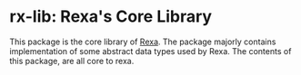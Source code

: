 # rx-lib: Rexa's Core Library

This package is the core library of [Rexa](http://github.com/qamarian-mop/rexa). The package majorly
contains implementation of some abstract data types used by Rexa. The contents of this package, are
all core to rexa.
